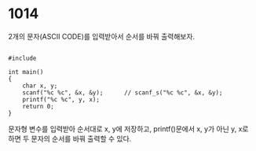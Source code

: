 # 1014

2개의 문자(ASCII CODE)를 입력받아서 순서를 바꿔 출력해보자.

<pre><code>
#include<stdio.h>

int main()
{
	char x, y;
	scanf("%c %c", &x, &y);		 // scanf_s("%c %c", &x, &y);
	printf("%c %c", y, x);
	return 0;
}
</code></pre>

문자형 변수를 입력받아 순서대로 x, y에 저장하고, printf()문에서 x, y가 아닌 y, x로 하면 두 문자의 순서를 바꿔 출력할 수 있다.
